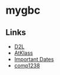# mygbc

## Links
- [D2L](https://learn.georgebrown.ca)
- [AtKlass](https://app.atklass.com)
- [Important Dates](https://www.georgebrown.ca/current-students/important-datesterm=27246&category=131)
- [comp1238](comp1238.md)
